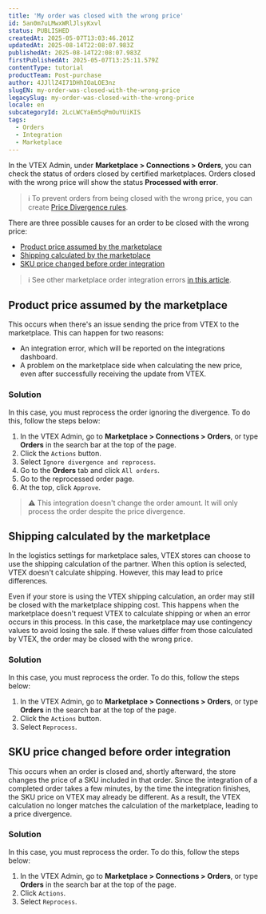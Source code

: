 ```yaml
---
title: 'My order was closed with the wrong price'
id: 5an0m7uLMwxWRlJlsyKxvl
status: PUBLISHED
createdAt: 2025-05-07T13:03:46.201Z
updatedAt: 2025-08-14T22:08:07.983Z
publishedAt: 2025-08-14T22:08:07.983Z
firstPublishedAt: 2025-05-07T13:25:11.579Z
contentType: tutorial
productTeam: Post-purchase
author: 4JJllZ4I71DHhIOaLOE3nz
slugEN: my-order-was-closed-with-the-wrong-price
legacySlug: my-order-was-closed-with-the-wrong-price
locale: en
subcategoryId: 2LcLWCYaEm5qPmOuYUiKIS
tags:
  - Orders
  - Integration
  - Marketplace
---
```


In the VTEX Admin, under **Marketplace > Connections > Orders**, you can check the status of orders closed by certified marketplaces. Orders closed with the wrong price will show the status **Processed with error**. 

> ℹ️ To prevent orders from being closed with the wrong price, you can create [Price Divergence rules](/en/tutorial/regra-de-divergencia-de-valores--6RlFLhD1rIRRshl83KnCjW).

There are three possible causes for an order to be closed with the wrong price:
- [Product price assumed by the marketplace](#product-price-assumed-by-the-marketplace)
- [Shipping calculated by the marketplace](#shipping-calculated-by-the-marketplace)
- [SKU price changed before order integration](#SKU-price-changed-before-order-integration)

> ℹ️ See other marketplace order integration errors [in this article](/en/tutorial/porque-os-pedidos-do-marketplace-nao-integram-com-minha-loja--275YvF8dyry5KmfY9epoET).

## Product price assumed by the marketplace

This occurs when there's an issue sending the price from VTEX to the marketplace. This can happen for two reasons:
- An integration error, which will be reported on the integrations dashboard.
- A problem on the marketplace side when calculating the new price, even after successfully receiving the update from VTEX.

### Solution 	

In this case, you must reprocess the order ignoring the divergence. To do this, follow the steps below:

1. In the VTEX Admin, go to **Marketplace > Connections > Orders**, or type **Orders** in the search bar at the top of the page.
2. Click the `Actions` button.
3. Select `Ignore divergence and reprocess`.
4. Go to the **Orders** tab and click `All orders`.
5. Go to the reprocessed order page.
6. At the top, click `Approve`.

> ⚠️ This integration doesn't change the order amount. It will only process the order despite the price divergence.

## Shipping calculated by the marketplace

In the logistics settings for marketplace sales, VTEX stores can choose to use the shipping calculation of the partner. When this option is selected, VTEX doesn't calculate shipping. However, this may lead to price differences.

Even if your store is using the VTEX shipping calculation, an order may still be closed with the marketplace shipping cost. This happens when the marketplace doesn't request VTEX to calculate shipping or when an error occurs in this process. In this case, the marketplace may use contingency values to avoid losing the sale. If these values differ from those calculated by VTEX, the order may be closed with the wrong price.

### Solution

In this case, you must reprocess the order. To do this, follow the steps below:

1. In the VTEX Admin, go to **Marketplace > Connections > Orders**, or type **Orders** in the search bar at the top of the page.
2. Click the `Actions` button.
3. Select `Reprocess`.

## SKU price changed before order integration

This occurs when an order is closed and, shortly afterward, the store changes the price of a SKU included in that order. Since the integration of a completed order takes a few minutes, by the time the integration finishes, the SKU price on VTEX may already be different. As a result, the VTEX calculation no longer matches the calculation of the marketplace, leading to a price divergence.

### Solution

In this case, you must reprocess the order. To do this, follow the steps below:

1. In the VTEX Admin, go to **Marketplace > Connections > Orders**, or type **Orders** in the search bar at the top of the page.
2. Click `Actions`.
3. Select `Reprocess`.


